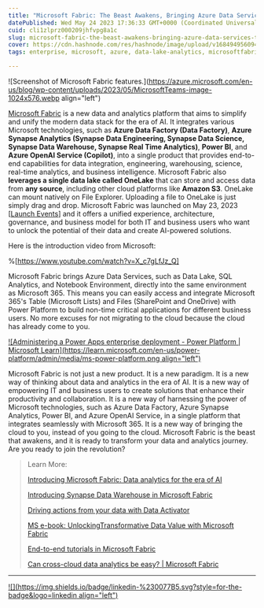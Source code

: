 ```yaml
---
title: "Microsoft Fabric: The Beast Awakens, Bringing Azure Data Services to Microsoft 365 Users"
datePublished: Wed May 24 2023 17:36:33 GMT+0000 (Coordinated Universal Time)
cuid: cli1zlprz000209jhfvpg8a1c
slug: microsoft-fabric-the-beast-awakens-bringing-azure-data-services-to-microsoft-365-users
cover: https://cdn.hashnode.com/res/hashnode/image/upload/v1684949560947/083c3eeb-1279-4472-b66c-9811ba4d3b07.png
tags: enterprise, microsoft, azure, data-lake-analytics, microsoftfabric

---
```


![Screenshot of Microsoft Fabric features.](https://azure.microsoft.com/en-us/blog/wp-content/uploads/2023/05/MicrosoftTeams-image-1024x576.webp align="left")

[Microsoft Fabric](https://microsoft.com/microsoft-fabric) is a new data and analytics platform that aims to simplify and unify the modern data stack for the era of AI. It integrates various Microsoft technologies, such as **Azure Data Factory (Data Factory)**, **Azure Synapse Analytics (Synapse Data Engineering, Synapse Data Science, Synapse Data Warehouse, Synapse Real Time Analytics)**, **Power BI**, and **Azure OpenAI Service (Copilot)**, into a single product that provides end-to-end capabilities for data integration, engineering, warehousing, science, real-time analytics, and business intelligence. Microsoft Fabric also **leverages a single data lake called OneLake** that can store and access data from **any source**, including other cloud platforms like **Amazon S3**. OneLake can mount natively on File Explorer. Uploading a file to OneLake is just simply drag and drop. Microsoft Fabric was launched on May 23, 2023 \[[Launch Events](https://www.youtube.com/watch?v=1o_QDFq6gzE)\] and it offers a unified experience, architecture, governance, and business model for both IT and business users who want to unlock the potential of their data and create AI-powered solutions.

Here is the introduction video from Microsoft:

%[https://www.youtube.com/watch?v=X_c7gLfJz_Q] 

Microsoft Fabric brings Azure Data Services, such as Data Lake, SQL Analytics, and Notebook Environment, directly into the same environment as Microsoft 365. This means you can easily access and integrate Microsoft 365's Table (Microsoft Lists) and Files (SharePoint and OneDrive) with Power Platform to build non-time critical applications for different business users. No more excuses for not migrating to the cloud because the cloud has already come to you.

[![Administering a Power Apps enterprise deployment - Power Platform |  Microsoft Learn](https://learn.microsoft.com/en-us/power-platform/admin/media/ms-power-platform.png align="left")](https://learn.microsoft.com/en-us/power-platform/admin/admin-powerapps-enterprise-deployment)

Microsoft Fabric is not just a new product. It is a new paradigm. It is a new way of thinking about data and analytics in the era of AI. It is a new way of empowering IT and business users to create solutions that enhance their productivity and collaboration. It is a new way of harnessing the power of Microsoft technologies, such as Azure Data Factory, Azure Synapse Analytics, Power BI, and Azure OpenAI Service, in a single platform that integrates seamlessly with Microsoft 365. It is a new way of bringing the cloud to you, instead of you going to the cloud. Microsoft Fabric is the beast that awakens, and it is ready to transform your data and analytics journey. Are you ready to join the revolution?

> Learn More:
> 
> [Introducing Microsoft Fabric: Data analytics for the era of AI](https://azure.microsoft.com/en-us/blog/introducing-microsoft-fabric-data-analytics-for-the-era-of-ai/)
> 
> [Introducing Synapse Data Warehouse in Microsoft Fabric](https://blog.fabric.microsoft.com/en-us/blog/introducing-synapse-data-warehouse-in-microsoft-fabric/)
> 
> [Driving actions from your data with Data Activator](https://blog.fabric.microsoft.com/en-us/blog/driving-actions-from-your-data-with-data-activator/)
> 
> [MS e-book: UnlockingTransformative Data Value with Microsoft Fabric](https://info.microsoft.com/ww-landing-unlocking-transformative-data-value-with-microsoft-fabric.html)
> 
> [End-to-end tutorials in Microsoft Fabric](https://learn.microsoft.com/en-us/fabric/get-started/end-to-end-tutorials)
> 
> [Can cross-cloud data analytics be easy? | Microsoft Fabric](https://www.youtube.com/watch?v=oxMUJT3p9f4)

---

[![](https://img.shields.io/badge/linkedin-%230077B5.svg?style=for-the-badge&logo=linkedin align="left")](https://www.linkedin.com/in/cenzwong/)